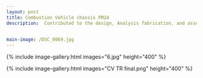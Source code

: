 ```yaml
---
layout: post
title: Combustion Vehicle chassis FM24
description:  Contributed to the design, Analysis fabrication, and assembly of a tubular space frame chassis for Formula Manipal’s combustion race car. Designed chassis geometry and notching in CATIA V5, optimised stiffness-to-weight ratio, and carried out RULA ergonomic assessments. Personally performed TIG welding for the chassis. Assisted in composite layup for body panels and integrated multiple subsystems into the chassis, achieving high structural integrity and compliance with Formula Student safety regulations.

 
main-image: /DSC_0069.jpg
---
```

{% include image-gallery.html images="6.jpg" height="400" %}

{% include image-gallery.html images="CV TR final.png" height="400" %}




